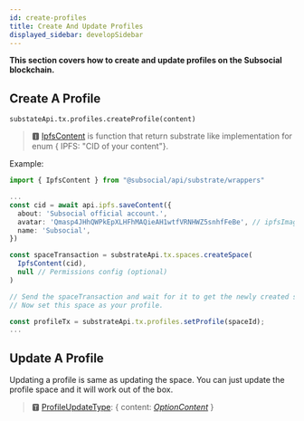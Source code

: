 ```yaml
---
id: create-profiles
title: Create And Update Profiles
displayed_sidebar: developSidebar
---
```


**This section covers how to create and update profiles on the Subsocial blockchain.**

## Create A Profile

```
substateApi.tx.profiles.createProfile(content)
```

> 🅸 [IpfsContent](https://docs.subsocial.network/js-docs/js-sdk/interfaces/interfaces.reaction.html) is function that return substrate like implementation for enum { IPFS: "CID of your content"}.  

Example:

```typescript
import { IpfsContent } from "@subsocial/api/substrate/wrappers"

...
const cid = await api.ipfs.saveContent({
  about: 'Subsocial official account.',
  avatar: 'Qmasp4JHhQWPkEpXLHFhMAQieAH1wtfVRNHWZ5snhfFeBe', // ipfsImageCid = await api.subsocial.ipfs.saveFile(file)
  name: 'Subsocial',
})

const spaceTransaction = substrateApi.tx.spaces.createSpace(
  IpfsContent(cid),
  null // Permissions config (optional)
)

// Send the spaceTransaction and wait for it to get the newly created spaceId.
// Now set this space as your profile.

const profileTx = substrateApi.tx.profiles.setProfile(spaceId);
...
```

## Update A Profile

Updating a profile is same as updating the space. You can just update the profile space and it will work out of the box.

> 🆃 [ProfileUpdateType](https://docs.subsocial.network/js-docs/js-sdk/modules.html#profileupdatetype): { content: [_OptionContent_](https://docs.subsocial.network/js-docs/js-sdk/classes/optioncontent.html) }  
